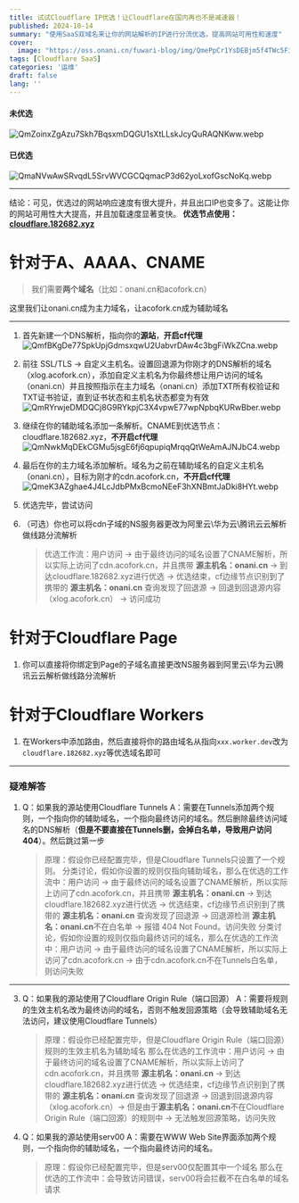 ```yaml
---
title: 试试Cloudflare IP优选！让Cloudflare在国内再也不是减速器！
published: 2024-10-14
summary: "使用SaaS双域名来让你的网站解析的IP进行分流优选，提高网站可用性和速度"
cover:
  image: "https://oss.onani.cn/fuwari-blog/img/QmePpCr1YsDEBjm5f4TWc5FiEJtQp9ppzHqAuMTvvzEmyz.webp"
tags: [Cloudflare SaaS]
categories: '运维'
draft: false 
lang: ''
---
```


#### 未优选

![QmZoinxZgAzu7Skh7BqsxmDQGU1sXtLLskJcyQuRAQNKww.webp](https://oss.onani.cn/fuwari-blog/img/098f9ee71ae62603022e542878673e19bdcaf196.webp)

#### 已优选

![QmaNVwAwSRvqdL5SrvWVCGCQqmacP3d62yoLxofGscNoKq.webp](https://oss.onani.cn/fuwari-blog/img/e98ce10d846475aaec5cf73546d9b5caffefc4c0.webp)

---

结论：可见，优选过的网站响应速度有很大提升，并且出口IP也变多了。这能让你的网站可用性大大提高，并且加载速度显著变快。
**优选节点使用：[cloudflare.182682.xyz](https://cloudflare.182682.xyz)**

# 针对于A、AAAA、CNAME

> 我们需要**两个域名**（比如：onani.cn和acofork.cn）

这里我们让onani.cn成为主力域名，让acofork.cn成为辅助域名

---

1. 首先新建一个DNS解析，指向你的**源站**，**开启cf代理**
   ![QmfBKgDe77SpkUpjGdmsxqwU2UabvrDAw4c3bgFiWkZCna.webp](https://oss.onani.cn/fuwari-blog/img/c94c34ee262fb51fb5697226ae0df2d804bf76fe.webp)

2. 前往 SSL/TLS -> 自定义主机名。设置回退源为你刚才的DNS解析的域名（xlog.acofork.cn），添加自定义主机名为你最终想让用户访问的域名（onani.cn）并且按照指示在主力域名（onani.cn）添加TXT所有权验证和TXT证书验证，直到证书状态和主机名状态都变为有效
   ![QmRYrwjeDMDQCj8G9RYkpjC3X4vpwE77wpNpbqKURwBber.webp](https://oss.onani.cn/fuwari-blog/img/f6170f009c43f7c6bee4c2d29e2db7498fa1d0dc.webp)

3. 继续在你的辅助域名添加一条解析。CNAME到优选节点：cloudflare.182682.xyz，**不开启cf代理**
   ![QmNwkMqDEkCGMu5jsgE6fj6qpupiqMrqqQtWeAmAJNJbC4.webp](https://oss.onani.cn/fuwari-blog/img/4f9f727b0490e0b33d360a2363c1026003060b29.webp)

4. 最后在你的主力域名添加解析。域名为之前在辅助域名的自定义主机名（onani.cn），目标为刚才的cdn.acofork.cn，**不开启cf代理**
   ![QmeK3AZghae4J4LcJdbPMxBcmoNEeF3hXNBmtJaDki8HYt.webp](https://oss.onani.cn/fuwari-blog/img/6f51cb2a42140a9bf364f88a5715291be616a254.webp)

5. 优选完毕，尝试访问

6. （可选）你也可以将cdn子域的NS服务器更改为阿里云\华为云\腾讯云云解析做线路分流解析
   
   > 优选工作流：用户访问 -> 由于最终访问的域名设置了CNAME解析，所以实际上访问了cdn.acofork.cn，并且携带 **源主机名：onani.cn** -> 到达cloudflare.182682.xyz进行优选 -> 优选结束，cf边缘节点识别到了携带的 **源主机名：onani.cn** 查询发现了回退源 -> 回退到回退源内容（xlog.acofork.cn） -> 访问成功

# 针对于Cloudflare Page

1. 你可以直接将你绑定到Page的子域名直接更改NS服务器到阿里云\华为云\腾讯云云解析做线路分流解析

# 针对于Cloudflare Workers

1. 在Workers中添加路由，然后直接将你的路由域名从指向`xxx.worker.dev`改为`cloudflare.182682.xyz`等优选域名即可

---

### 疑难解答

1. Q：如果我的源站使用Cloudflare Tunnels
   A：需要在Tunnels添加两个规则，一个指向你的辅助域名，一个指向最终访问的域名。然后删除最终访问域名的DNS解析（**但是不要直接在Tunnels删，会掉白名单，导致用户访问404**）。然后跳过第一步
   
   > 原理：假设你已经配置完毕，但是Cloudflare Tunnels只设置了一个规则。
   > 分类讨论，假如你设置的规则仅指向辅助域名，那么在优选的工作流中：用户访问 -> 由于最终访问的域名设置了CNAME解析，所以实际上访问了cdn.acofork.cn，并且携带 **源主机名：onani.cn** -> 到达cloudflare.182682.xyz进行优选 -> 优选结束，cf边缘节点识别到了携带的 **源主机名：onani.cn** 查询发现了回退源 -> 回退源检测 **源主机名：onani.cn**不在白名单 -> 报错 404 Not Found。访问失败
   > 分类讨论，假如你设置的规则仅指向最终访问的域名，那么在优选的工作流中：用户访问 -> 由于最终访问的域名设置了CNAME解析，所以实际上访问了cdn.acofork.cn -> 由于cdn.acofork.cn不在Tunnels白名单，则访问失败

---

3. Q：如果我的源站使用了Cloudflare Origin Rule（端口回源）
   A：需要将规则的生效主机名改为最终访问的域名，否则不触发回源策略（会导致辅助域名无法访问，建议使用Cloudflare Tunnels）
   
   > 原理：假设你已经配置完毕，但是Cloudflare Origin Rule（端口回源）规则的生效主机名为辅助域名
   > 那么在优选的工作流中：用户访问 -> 由于最终访问的域名设置了CNAME解析，所以实际上访问了cdn.acofork.cn，并且携带 **源主机名：onani.cn** -> 到达cloudflare.182682.xyz进行优选 -> 优选结束，cf边缘节点识别到了携带的 **源主机名：onani.cn** 查询发现了回退源 -> 回退到回退源内容（xlog.acofork.cn）-> 但是由于**源主机名：onani.cn**不在Cloudflare Origin Rule（端口回源）的规则中 -> 无法触发回源策略，访问失败

4. Q：如果我的源站使用serv00
   A：需要在WWW Web Site界面添加两个规则，一个指向你的辅助域名，一个指向最终访问的域名。
   
   > 原理：假设你已经配置完毕，但是serv00仅配置其中一个域名
   > 那么在优选的工作流中：会导致访问错误，serv00将会拦截不在白名单的域名请求
